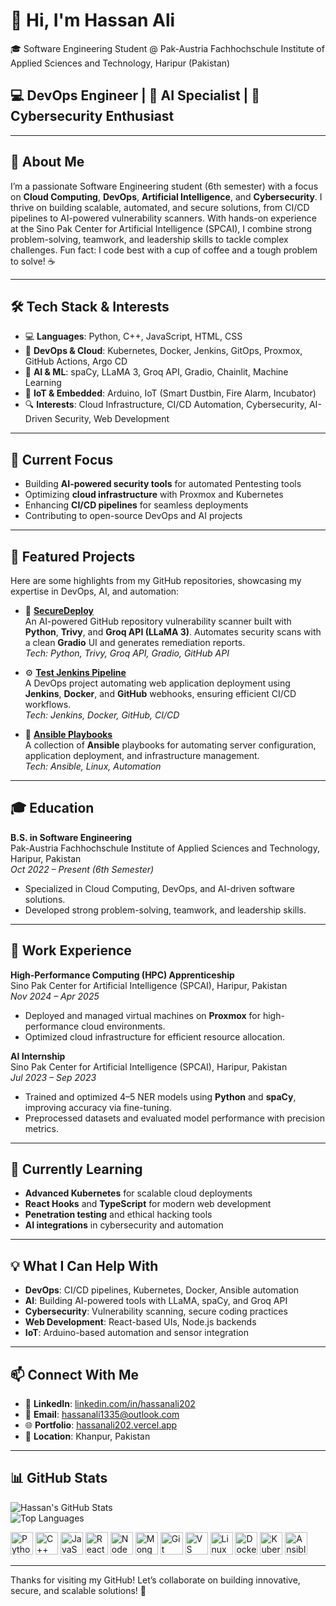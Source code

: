 # 👋 Hi, I'm Hassan Ali

🎓 Software Engineering Student @ Pak-Austria Fachhochschule Institute of Applied Sciences and Technology, Haripur (Pakistan)

## 💻 DevOps Engineer | 🤖 AI Specialist | 🔐 Cybersecurity Enthusiast

---

## 🧠 About Me

I’m a passionate Software Engineering student (6th semester) with a focus on **Cloud Computing**, **DevOps**, **Artificial Intelligence**, and **Cybersecurity**. I thrive on building scalable, automated, and secure solutions, from CI/CD pipelines to AI-powered vulnerability scanners. With hands-on experience at the Sino Pak Center for Artificial Intelligence (SPCAI), I combine strong problem-solving, teamwork, and leadership skills to tackle complex challenges. Fun fact: I code best with a cup of coffee and a tough problem to solve! ☕

---

## 🛠️ Tech Stack & Interests

- 💻 **Languages**: Python, C++, JavaScript, HTML, CSS  
- 🧰 **DevOps & Cloud**: Kubernetes, Docker, Jenkins, GitOps, Proxmox, GitHub Actions, Argo CD  
- 🤖 **AI & ML**: spaCy, LLaMA 3, Groq API, Gradio, Chainlit, Machine Learning  
- 📡 **IoT & Embedded**: Arduino, IoT (Smart Dustbin, Fire Alarm, Incubator)  
- 🔍 **Interests**: Cloud Infrastructure, CI/CD Automation, Cybersecurity, AI-Driven Security, Web Development  

---

## 🚀 Current Focus

- Building **AI-powered security tools** for automated Pentesting tools  
- Optimizing **cloud infrastructure** with Proxmox and Kubernetes  
- Enhancing **CI/CD pipelines** for seamless deployments  
- Contributing to open-source DevOps and AI projects  

---

## 📂 Featured Projects

Here are some highlights from my GitHub repositories, showcasing my expertise in DevOps, AI, and automation:

- 🔐 **[SecureDeploy](https://github.com/hassanali167/SecureDeploy)**  
  An AI-powered GitHub repository vulnerability scanner built with **Python**, **Trivy**, and **Groq API (LLaMA 3)**. Automates security scans with a clean **Gradio** UI and generates remediation reports.  
  *Tech: Python, Trivy, Groq API, Gradio, GitHub API*

- ⚙️ **[Test Jenkins Pipeline](https://github.com/hassanali167/test-jenkins-pipeline)**  
  A DevOps project automating web application deployment using **Jenkins**, **Docker**, and **GitHub** webhooks, ensuring efficient CI/CD workflows.  
  *Tech: Jenkins, Docker, GitHub, CI/CD*

- 📜 **[Ansible Playbooks](https://github.com/hassanali167/ansible-playbooks)**  
  A collection of **Ansible** playbooks for automating server configuration, application deployment, and infrastructure management.  
  *Tech: Ansible, Linux, Automation*

---

## 🎓 Education

**B.S. in Software Engineering**  
Pak-Austria Fachhochschule Institute of Applied Sciences and Technology, Haripur, Pakistan  
*Oct 2022 – Present (6th Semester)*  
- Specialized in Cloud Computing, DevOps, and AI-driven software solutions.  
- Developed strong problem-solving, teamwork, and leadership skills.

---

## 💼 Work Experience

**High-Performance Computing (HPC) Apprenticeship**  
Sino Pak Center for Artificial Intelligence (SPCAI), Haripur, Pakistan  
*Nov 2024 – Apr 2025*  
- Deployed and managed virtual machines on **Proxmox** for high-performance cloud environments.  
- Optimized cloud infrastructure for efficient resource allocation.  

**AI Internship**  
Sino Pak Center for Artificial Intelligence (SPCAI), Haripur, Pakistan  
*Jul 2023 – Sep 2023*  
- Trained and optimized 4–5 NER models using **Python** and **spaCy**, improving accuracy via fine-tuning.  
- Preprocessed datasets and evaluated model performance with precision metrics.

---

## 🌱 Currently Learning

- **Advanced Kubernetes** for scalable cloud deployments  
- **React Hooks** and **TypeScript** for modern web development  
- **Penetration testing** and ethical hacking tools  
- **AI integrations** in cybersecurity and automation  

---

## 💡 What I Can Help With

- **DevOps**: CI/CD pipelines, Kubernetes, Docker, Ansible automation  
- **AI**: Building AI-powered tools with LLaMA, spaCy, and Groq API  
- **Cybersecurity**: Vulnerability scanning, secure coding practices  
- **Web Development**: React-based UIs, Node.js backends  
- **IoT**: Arduino-based automation and sensor integration  

---

## 📫 Connect With Me

- 🔗 **LinkedIn**: [linkedin.com/in/hassanali202](https://www.linkedin.com/in/hassanali202/)  
- 📧 **Email**: [hassanali1335@outlook.com](mailto:hassanali1335@outlook.com)  
- 🌐 **Portfolio**: [hassanali202.vercel.app](https://hassanali202.vercel.app/)  
- 📍 **Location**: Khanpur, Pakistan  

---

## 📊 GitHub Stats

![Hassan's GitHub Stats](https://github-readme-stats.vercel.app/api?username=hassanali167&show_icons=true&theme=radical)  
![Top Languages](https://github-readme-stats.vercel.app/api/top-langs/?username=hassanali167&layout=compact&theme=radical)

<p align="left">
<a href="https://www.python.org/" target="_blank" rel="noreferrer"><img src="https://raw.githubusercontent.com/danielcranney/readme-generator/main/public/icons/skills/python-colored.svg" width="36" height="36" alt="Python" /></a>
<a href="https://isocpp.org/" target="_blank" rel="noreferrer"><img src="https://raw.githubusercontent.com/danielcranney/readme-generator/main/public/icons/skills/cplusplus-colored.svg" width="36" height="36" alt="C++" /></a>
<a href="https://developer.mozilla.org/en-US/docs/Web/JavaScript" target="_blank" rel="noreferrer"><img src="https://raw.githubusercontent.com/danielcranney/readme-generator/main/public/icons/skills/javascript-colored.svg" width="36" height="36" alt="JavaScript" /></a>
<a href="https://reactjs.org/" target="_blank" rel="noreferrer"><img src="https://raw.githubusercontent.com/danielcranney/readme-generator/main/public/icons/skills/react-colored.svg" width="36" height="36" alt="React" /></a>
<a href="https://nodejs.org/en/" target="_blank" rel="noreferrer"><img src="https://raw.githubusercontent.com/danielcranney/readme-generator/main/public/icons/skills/nodejs-colored.svg" width="36" height="36" alt="NodeJS" /></a>
<a href="https://www.mongodb.com/" target="_blank" rel="noreferrer"><img src="https://raw.githubusercontent.com/danielcranney/readme-generator/main/public/icons/skills/mongodb-colored.svg" width="36" height="36" alt="MongoDB" /></a>
<a href="https://git-scm.com/" target="_blank" rel="noreferrer"><img src="https://raw.githubusercontent.com/danielcranney/readme-generator/main/public/icons/skills/git-colored.svg" width="36" height="36" alt="Git" /></a>
<a href="https://code.visualstudio.com/" target="_blank" rel="noreferrer"><img src="https://raw.githubusercontent.com/danielcranney/readme-generator/main/public/icons/skills/visualstudiocode.svg" width="36" height="36" alt="VS Code" /></a>
<a href="https://www.linux.org/" target="_blank" rel="noreferrer"><img src="https://raw.githubusercontent.com/danielcranney/readme-generator/main/public/icons/skills/linux-colored.svg" width="36" height="36" alt="Linux" /></a>
<a href="https://www.docker.com/" target="_blank" rel="noreferrer"><img src="https://raw.githubusercontent.com/danielcranney/readme-generator/main/public/icons/skills/docker-colored.svg" width="36" height="36" alt="Docker" /></a>
<a href="https://kubernetes.io/" target="_blank" rel="noreferrer"><img src="https://raw.githubusercontent.com/danielcranney/readme-generator/main/public/icons/skills/kubernetes-colored.svg" width="36" height="36" alt="Kubernetes" /></a>
<a href="https://www.ansible.com/" target="_blank" rel="noreferrer"><img src="https://raw.githubusercontent.com/danielcranney/readme-generator/main/public/icons/skills/ansible-colored.svg" width="36" height="36" alt="Ansible" /></a>
</p>

---

Thanks for visiting my GitHub! Let’s collaborate on building innovative, secure, and scalable solutions! 🚀